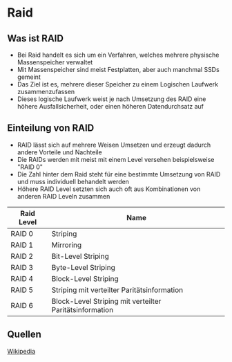 # Raid

## Was ist RAID

+ Bei Raid handelt es sich um ein Verfahren, welches mehrere physische Massenspeicher verwaltet
+ Mit Massenspeicher sind meist Festplatten, aber auch manchmal SSDs gemeint
+ Das Ziel ist es, mehrere dieser Speicher zu einem Logischen Laufwerk zusammenzufassen
+ Dieses logische Laufwerk weist je nach Umsetzung des RAID eine höhere Ausfallsicherheit, oder einen höheren Datendurchsatz auf

## Einteilung von RAID

+ RAID lässt sich auf mehrere Weisen Umsetzen und erzeugt dadurch andere Vorteile und Nachteile
+ Die RAIDs werden mit meist mit einem Level versehen beispielsweise "RAID 0"
+ Die Zahl hinter dem Raid steht für eine bestimmte Umsetzung von RAID und muss individuell behandelt werden
+ Höhere RAID Level setzten sich auch oft aus Kombinationen von anderen RAID Leveln zusammen

|Raid Level|Name|
|-|-|
|RAID 0|Striping|
|RAID 1|Mirroring|
|RAID 2|Bit-Level Striping|
|RAID 3|Byte-Level Striping|
|RAID 4|Block-Level Striping|
|RAID 5|Striping mit verteilter Paritätsinformation|
|RAID 6|Block-Level Striping mit verteilter Paritätsinformation|

## Quellen

[Wikipedia](https://de.wikipedia.org/wiki/RAID)